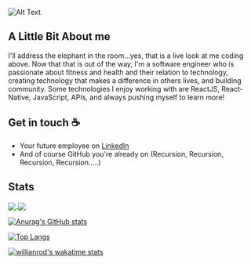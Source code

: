 ![Alt Text](https://media.giphy.com/media/iFU36VwXUd2O43gdcr/giphy.gif)

## A Little Bit About me

I'll address the elephant in the room...yes, that is a live look at me coding above. Now that that is out of the way, I'm a software engineer who is passionate about fitness and health and their relation to technology, creating technology that makes a difference in others lives, and building community. Some technologies I enjoy working with are ReactJS, React-Native, JavaScript, APIs, and always pushing myself to learn more!

## Get in touch :coffee:
- Your future employee on [LinkedIn](https://www.linkedin.com/in/michael-gasbarro/)
- And of course GitHub you're already on (Recursion, Recursion, Recursion, Recursion.....)

## Stats

<a href="https://github.com/anuraghazra/github-readme-stats">
  <img align="center" src="https://github-readme-stats.vercel.app/api?username=mpgasbarro&count_private=true&show_icons=true&theme=radical)](https://github.com/anuraghazra/github-readme-stats" />
</a>
<a href="https://github.com/anuraghazra/convoychat">
  <img align="center" src="https://github-readme-stats.vercel.app/api/top-langs/?username=mpgasbarro&theme=radical" />
</a>


[![Anurag's GitHub stats](https://github-readme-stats.vercel.app/api?username=mpgasbarro&count_private=true&show_icons=true&theme=radical)](https://github.com/anuraghazra/github-readme-stats)

[![Top Langs](https://github-readme-stats.vercel.app/api/top-langs/?username=mpgasbarro&theme=radical)](https://github.com/anuraghazra/github-readme-stats)

[![willianrod's wakatime stats](https://github-readme-stats.vercel.app/api/wakatime?username=mpgasbarro)](https://github.com/anuraghazra/github-readme-stats)




